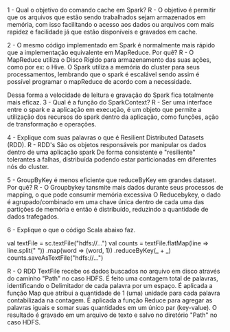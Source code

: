 1 - Qual o objetivo do comando cache em Spark?
R - O objetivo é permitir que os arquivos que estão sendo trabalhados sejam armazenados em memória, com isso facilitando o acesso aos dados ou arquivos com mais rapidez e facilidade já que estão disponíveis e gravados em cache.


2 - O mesmo código implementado em Spark é normalmente mais rápido que a implementação equivalente em
MapReduce. Por quê?
R - O MapReduce utiliza o Disco Rígido para armazenamento das suas ações, como por ex: o Hive.
O Spark utiliza a memória do cluster para seus processamentos, lembrando que o spark é escalável sendo assim é possível programar o mapReduce de acordo com a necessidade.


Dessa forma a velocidade de leitura e gravação do Spark fica totalmente mais eficaz.
3 - Qual é a função do SparkContext?
R - Ser uma interface entre o spark e a aplicação em execução, é um objeto que permite a utilização dos recursos do spark dentro da aplicação, como funções, ação de transformação e operações.

4 - Explique com suas palavras o que é Resilient Distributed Datasets (RDD).
R - RDD's São os objetos responsáveis por manipular os dados dentro de uma aplicação spark
De forma consistente e "resiliente" tolerantes a falhas, distribuída podendo estar particionadas em diferentes nós do cluster.

5 - GroupByKey é menos eficiente que reduceByKey em grandes dataset. Por quê?
R - O Groupbykey tansmite mais dados durante seus processos de mapping, o que pode consumir memória excessiva
O Reducebykey, o dado é agrupado/combinado em uma chave única dentro de cada uma das partições de memória e então é distribuído, reduzindo a quantidade de dados trafegados.

6 - Explique o que o código Scala abaixo faz.

val textFile = sc.textFile("hdfs://...")
val counts = textFile.flatMap(line => line.split(" "))
.map(word => (word, 1))
.reduceByKey(_ + _)
counts.saveAsTextFile("hdfs://...")

R -  O RDD TextFile recebe os dados buscados no arquivo em disco através do caminho "Path" no caso HDFS.
É feito uma contagem total de palavras, identificando o Delimitador de cada palavra por um espaço.
É aplicada a função Map que atribui a quantidade de 1 (uma) unidade para cada palavra contabilizada na contagem.
É aplicada a função Reduce para agregar as palavras iguais e somar suas quantidades em um único par (key-value).
O resultado é gravado em um arquivo de texto e salvo no diretório "Path" no caso HDFS.
